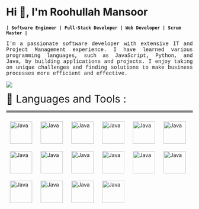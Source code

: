 


# Hi 👋, I'm Roohullah Mansoor
**`| Software Engineer | Full-Stack Developer | Web Developer | Scrum Master |`**

<p style="font-family: 'Courier New', Courier, monospace; text-align: justify;">
  I'm a passionate software developer with extensive IT and Project Management experience. I have learned various programming languages, such as JavaScript, Python, and Java, by building applications and projects. I enjoy taking on unique challenges and finding solutions to make business processes more efficient and effective.
</p>

<p align="left">
  <a href="https://www.linkedin.com/in/r-mansoor/" target="_blank" rel="noreferrer noopener">
    <img src="https://img.shields.io/badge/LinkedIn-0077B5?style=for-the-badge&logo=linkedin&logoColor=white" />
  </a>
</p>
<p align="left">
  <span style="font-size: 2em;">🧰 Languages and Tools : </span>
</p>
<hr style="border: none; height: 6px; background-color: gray;">
<img align ="left" alt="Java" width="60px" style="padding:10px" src="https://cdn.jsdelivr.net/gh/devicons/devicon/icons/java/java-original-wordmark.svg" />
<img align ="left" alt="Java" width="60px" style="padding:10px" src="https://cdn.jsdelivr.net/gh/devicons/devicon/icons/javascript/javascript-original.svg" />
<img align ="left" alt="Java" width="60px" style="padding:10px" src="https://cdn.jsdelivr.net/gh/devicons/devicon/icons/python/python-original-wordmark.svg" />
<img align ="left" alt="Java" width="60px" style="padding:10px" src="https://cdn.jsdelivr.net/gh/devicons/devicon/icons/html5/html5-original-wordmark.svg" />
<img align ="left" alt="Java" width="60px" style="padding:10px" src="https://cdn.jsdelivr.net/gh/devicons/devicon/icons/css3/css3-original-wordmark.svg" />
<img align ="left" alt="Java" width="60px" style="padding:10px" src="https://cdn.jsdelivr.net/gh/devicons/devicon/icons/tailwindcss/tailwindcss-plain.svg" />
<img align ="left" alt="Java" width="60px" style="padding:10px" src="https://cdn.jsdelivr.net/gh/devicons/devicon/icons/github/github-original-wordmark.svg" />
<img align ="left" alt="Java" width="60px" style="padding:10px" src="https://cdn.jsdelivr.net/gh/devicons/devicon/icons/docker/docker-original-wordmark.svg" />
<img align ="left" alt="Java" width="60px" style="padding:10px" src="https://cdn.jsdelivr.net/gh/devicons/devicon/icons/vscode/vscode-original.svg" />
<img align ="left" alt="Java" width="60px" style="padding:10px" src="https://cdn.jsdelivr.net/gh/devicons/devicon/icons/amazonwebservices/amazonwebservices-original.svg" />
<img align ="left" alt="Java" width="60px" style="padding:10px" src="https://cdn.jsdelivr.net/gh/devicons/devicon/icons/bootstrap/bootstrap-original-wordmark.svg" />
<img align ="left" alt="Java" width="60px" style="padding:10px" src="https://cdn.jsdelivr.net/gh/devicons/devicon/icons/nodejs/nodejs-original.svg" />
<img align ="left" alt="Java" width="60px" style="padding:10px" src="https://cdn.jsdelivr.net/gh/devicons/devicon/icons/express/express-original-wordmark.svg" />
<img align ="left" alt="Java" width="60px" style="padding:10px" src="https://cdn.jsdelivr.net/gh/devicons/devicon/icons/postgresql/postgresql-original-wordmark.svg" />
<img align ="left" alt="Java" width="60px" style="padding:10px" src="https://cdn.jsdelivr.net/gh/devicons/devicon/icons/react/react-original-wordmark.svg" />
<img align ="left" alt="Java" width="60px" style="padding:10px" src="https://cdn.jsdelivr.net/gh/devicons/devicon/icons/selenium/selenium-original.svg" />
          
          
          

          
          
          

          

          

          

          
          
          
          


